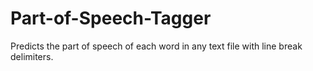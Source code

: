 # Part-of-Speech-Tagger
Predicts the part of speech of each word in any text file with line break delimiters.
